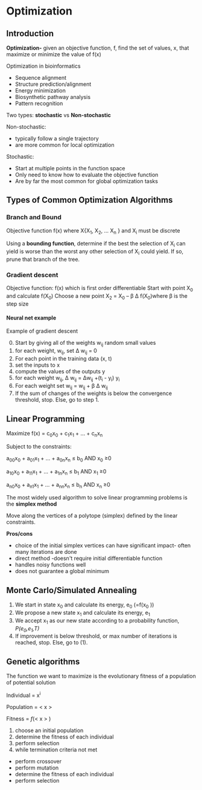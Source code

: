 # Optimization

## Introduction

**Optimization-** given an objective function, f, find the set of values, x,
that maximize or minimize the value of f(x)

Optimization in bioinformatics
* Sequence alignment
* Structure prediction/alignment
* Energy minimization
* Biosynthetic pathway analysis
* Pattern recognition


Two types: **stochastic** vs **Non-stochastic**

Non-stochastic:
* typically follow a single trajectory
* are more common for local optimization


Stochastic:

* Start at multiple points in the
function space
* Only need to know how to
evaluate the objective function
* Are by far the most common for
global optimization tasks

## Types of Common Optimization Algorithms

### Branch and Bound

Objective function f(x) where X{X<sub>1</sub>, X<sub>2</sub>, ... X<sub>n</sub> } and X<sub>i</sub> must be discrete

Using a **bounding function**, determine if
the best the selection of X<sub>i</sub>  can yield is
worse than the worst any other selection
of X<sub>i</sub>  could yield. If so, prune that branch
of the tree.


### Gradient descent

Objective function: f(x) which is first order differentiable
Start with point X<sub>0</sub> and calculate f(X<sub>0</sub>)
Choose a new point X<sub>2</sub> = X<sub>0</sub> – β Δ
 f(X<sub>0</sub>)where β is the step size


#### Neural net example

Example of gradient descent

 0. Start by giving all of the weights w<sub>ij</sub> random small values
 1. for each weight, w<sub>ij</sub>, set  Δ w<sub>ij</sub> = 0
 2. For each point in the training data (x, t)
  1. set the inputs to x
  2. compute the values of the outputs y
  3. for each weight w<sub>ij</sub>,  Δ w<sub>ij</sub> =  Δw<sub>ij</sub> +(t<sub>i</sub> - y<sub>i</sub>) y<sub>i</sub>
 3. For each weight set w<sub>ij</sub> = w<sub>ij</sub> + β Δ w<sub>ij</sub>
 1. If the sum of changes of the weights is below the convergence threshold, stop. Else, go to step 1.

## Linear Programming

Maximize f(x) = c<sub>0</sub>x<sub>0</sub> + c<sub>1</sub>x<sub>1</sub> + ... + c<sub>n</sub>x<sub>n</sub>

Subject to the constraints:

a<sub>00</sub>x<sub>0</sub> + a<sub>01</sub>x<sub>1</sub> + … + a<sub>0n</sub>x<sub>n</sub> ≤ b<sub>0</sub> AND x<sub>0</sub> ≥0

a<sub>10</sub>x<sub>0</sub> + a<sub>11</sub>x<sub>1</sub> + … + a<sub>1n</sub>x<sub>n</sub> ≤ b<sub>1</sub> AND x<sub>1</sub> ≥0


a<sub>n0</sub>x<sub>0</sub> + a<sub>n1</sub>x<sub>1</sub> + … + a<sub>nn</sub>x<sub>n</sub> ≤ b<sub>n</sub>  AND x<sub>n</sub> ≥0


The most widely used algorithm to solve linear programming
problems is the **simplex method**

Move along the vertices of a
polytope (simplex) defined by
the linear constraints.

**Pros/cons**
* choice of the initial simplex vertices can have significant impact- often many iterations are done
* direct method -doesn't require initial differentiable function
* handles noisy functions well
* does not guarantee a global minimum


## Monte Carlo/Simulated Annealing

1. We start in state x<sub>0</sub> and calculate its energy, e<sub>0</sub>  (=f(x<sub>0</sub> ))
2. We propose a new state x<sub>1</sub> and calculate its energy, e<sub>1</sub>
3. We accept x<sub>1</sub> as our new state according to a
probability function, *P(e<sub>0</sub>,e<sub>1</sub>,T)*
4. If improvement is below threshold, or max number
of iterations is reached, stop. Else, go to (1).


## Genetic algorithms

The function we want to maximize is the evolutionary fitness of a population of potential solution

Individual = x<sup>i</sup>

Population = < x >

Fitness = *f*(< x > )

1. choose an initial population
2. determine the fitness of each individual
3. perform selection
4. while termination criteria not met
 - perform crossover
 - perform mutation
 - determine the fitness of each individual
 - perform selection
